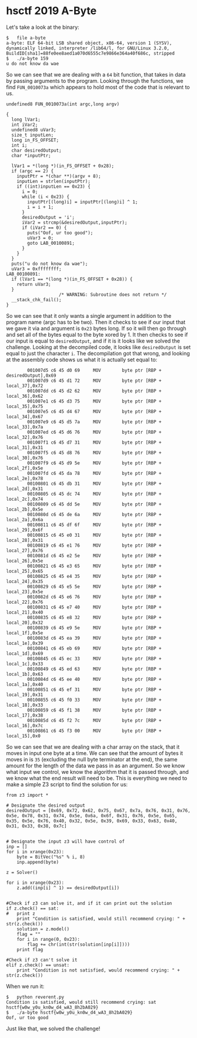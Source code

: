 # hsctf 2019 A-Byte

Let's take a look at the binary:

```
$	file a-byte 
a-byte: ELF 64-bit LSB shared object, x86-64, version 1 (SYSV), dynamically linked, interpreter /lib64/l, for GNU/Linux 3.2.0, BuildID[sha1]=88fe0ee8aed1a070d6555c7e9866e364a40f686c, stripped
$	./a-byte 159
u do not know da wae
```

So we can see that we are dealing with a `64` bit function, that takes in data by passing arguments to the program. Looking through the functions, we find `FUN_0010073a` which appears to hold most of the code that is relevant to us.

```
undefined8 FUN_0010073a(int argc,long argv)

{
  long lVar1;
  int iVar2;
  undefined8 uVar3;
  size_t inputLen;
  long in_FS_OFFSET;
  int i;
  char desiredOutput;
  char *inputPtr;
  
  lVar1 = *(long *)(in_FS_OFFSET + 0x28);
  if (argc == 2) {
    inputPtr = *(char **)(argv + 8);
    inputLen = strlen(inputPtr);
    if ((int)inputLen == 0x23) {
      i = 0;
      while (i < 0x23) {
        inputPtr[(long)i] = inputPtr[(long)i] ^ 1;
        i = i + 1;
      }
      desiredOutput = 'i';
      iVar2 = strcmp(&desiredOutput,inputPtr);
      if (iVar2 == 0) {
        puts("Oof, ur too good");
        uVar3 = 0;
        goto LAB_00100891;
      }
    }
  }
  puts("u do not know da wae");
  uVar3 = 0xffffffff;
LAB_00100891:
  if (lVar1 == *(long *)(in_FS_OFFSET + 0x28)) {
    return uVar3;
  }
                    /* WARNING: Subroutine does not return */
  __stack_chk_fail();
}
```

So we can see that it only wants a single argument in addition to the program name (argc has to be two). Then it checks to see if our input that we gave it via and argument is `0x23` bytes long. If so it will then go through and set all of the bytes equal to the byte xored by 1. It then checks to see if our input is equal to `desiredOutput`, and if it is it looks like we solved the challenge. Looking at the decompiled code, it looks like `desiredOutput` is set equal to just the character `i`. The decompilation got that wrong, and looking at the assembly code shows us what it is actually set equal to:

```
        001007d5 c6 45 d0 69     MOV        byte ptr [RBP + desiredOutput],0x69
        001007d9 c6 45 d1 72     MOV        byte ptr [RBP + local_37],0x72
        001007dd c6 45 d2 62     MOV        byte ptr [RBP + local_36],0x62
        001007e1 c6 45 d3 75     MOV        byte ptr [RBP + local_35],0x75
        001007e5 c6 45 d4 67     MOV        byte ptr [RBP + local_34],0x67
        001007e9 c6 45 d5 7a     MOV        byte ptr [RBP + local_33],0x7a
        001007ed c6 45 d6 76     MOV        byte ptr [RBP + local_32],0x76
        001007f1 c6 45 d7 31     MOV        byte ptr [RBP + local_31],0x31
        001007f5 c6 45 d8 76     MOV        byte ptr [RBP + local_30],0x76
        001007f9 c6 45 d9 5e     MOV        byte ptr [RBP + local_2f],0x5e
        001007fd c6 45 da 78     MOV        byte ptr [RBP + local_2e],0x78
        00100801 c6 45 db 31     MOV        byte ptr [RBP + local_2d],0x31
        00100805 c6 45 dc 74     MOV        byte ptr [RBP + local_2c],0x74
        00100809 c6 45 dd 5e     MOV        byte ptr [RBP + local_2b],0x5e
        0010080d c6 45 de 6a     MOV        byte ptr [RBP + local_2a],0x6a
        00100811 c6 45 df 6f     MOV        byte ptr [RBP + local_29],0x6f
        00100815 c6 45 e0 31     MOV        byte ptr [RBP + local_28],0x31
        00100819 c6 45 e1 76     MOV        byte ptr [RBP + local_27],0x76
        0010081d c6 45 e2 5e     MOV        byte ptr [RBP + local_26],0x5e
        00100821 c6 45 e3 65     MOV        byte ptr [RBP + local_25],0x65
        00100825 c6 45 e4 35     MOV        byte ptr [RBP + local_24],0x35
        00100829 c6 45 e5 5e     MOV        byte ptr [RBP + local_23],0x5e
        0010082d c6 45 e6 76     MOV        byte ptr [RBP + local_22],0x76
        00100831 c6 45 e7 40     MOV        byte ptr [RBP + local_21],0x40
        00100835 c6 45 e8 32     MOV        byte ptr [RBP + local_20],0x32
        00100839 c6 45 e9 5e     MOV        byte ptr [RBP + local_1f],0x5e
        0010083d c6 45 ea 39     MOV        byte ptr [RBP + local_1e],0x39
        00100841 c6 45 eb 69     MOV        byte ptr [RBP + local_1d],0x69
        00100845 c6 45 ec 33     MOV        byte ptr [RBP + local_1c],0x33
        00100849 c6 45 ed 63     MOV        byte ptr [RBP + local_1b],0x63
        0010084d c6 45 ee 40     MOV        byte ptr [RBP + local_1a],0x40
        00100851 c6 45 ef 31     MOV        byte ptr [RBP + local_19],0x31
        00100855 c6 45 f0 33     MOV        byte ptr [RBP + local_18],0x33
        00100859 c6 45 f1 38     MOV        byte ptr [RBP + local_17],0x38
        0010085d c6 45 f2 7c     MOV        byte ptr [RBP + local_16],0x7c
        00100861 c6 45 f3 00     MOV        byte ptr [RBP + local_15],0x0
```

So we can see that we are dealing with a char array on the stack, that it moves in input one byte at a time. We can see that the amount of bytes it moves in is `35` (excluding the null byte terminator at the end), the same amount for the length of the data we pass in as an argument. So we know what input we control, we know the algorithm that it is passed through, and we know what the end result will need to be. This is everything we need to make a simple Z3 script to find the solution for us:

```
from z3 import *

# Designate the desired output
desiredOutput = [0x69, 0x72, 0x62, 0x75, 0x67, 0x7a, 0x76, 0x31, 0x76, 0x5e, 0x78, 0x31, 0x74, 0x5e, 0x6a, 0x6f, 0x31, 0x76, 0x5e, 0x65, 0x35, 0x5e, 0x76, 0x40, 0x32, 0x5e, 0x39, 0x69, 0x33, 0x63, 0x40, 0x31, 0x33, 0x38, 0x7c]


# Designate the input z3 will have control of
inp = []
for i in xrange(0x23):
	byte = BitVec("%s" % i, 8)
	inp.append(byte)

z = Solver()

for i in xrange(0x23):
	z.add((inp[i] ^ 1) == desiredOutput[i])


#Check if z3 can solve it, and if it can print out the solution
if z.check() == sat:
#	print z
	print "Condition is satisfied, would still recommend crying: " + str(z.check())
	solution = z.model()
	flag = ""
	for i in range(0, 0x23):
		flag += chr(int(str(solution[inp[i]])))
	print flag

#Check if z3 can't solve it
elif z.check() == unsat:
	print "Condition is not satisfied, would recommend crying: " + str(z.check())
```

When we run it:

```
$	python reverent.py 
Condition is satisfied, would still recommend crying: sat
hsctf{w0w_y0u_kn0w_d4_wA3_8h2bA029}
$	./a-byte hsctf{w0w_y0u_kn0w_d4_wA3_8h2bA029}
Oof, ur too good
```

Just like that, we solved the challenge!